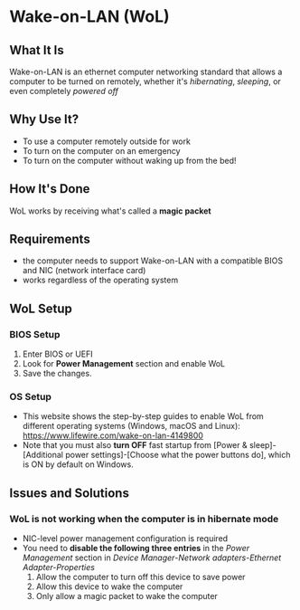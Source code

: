 # Wake-on-LAN (WoL)

## What It Is
Wake-on-LAN is an ethernet computer networking standard that allows a computer to be turned on remotely, whether it's *hibernating*, *sleeping*, or even completely *powered off*

## Why Use It?
- To use a computer remotely outside for work
- To turn on the computer on an emergency
- To turn on the computer without waking up from the bed!

## How It's Done
WoL works by receiving what's called a **magic packet**

## Requirements
- the computer needs to support Wake-on-LAN with a compatible BIOS and NIC (network interface card)
- works regardless of the operating system


## WoL Setup
### BIOS Setup
1. Enter BIOS or UEFI
2. Look for **Power Management** section and enable WoL
3. Save the changes.

### OS Setup
- This website shows the step-by-step guides to enable WoL from different operating systems (Windows, macOS and Linux): https://www.lifewire.com/wake-on-lan-4149800
- Note that you must also **turn OFF** fast startup from \[Power & sleep\]-\[Additional power settings\]-\[Choose what the power buttons do\], which is ON by default on Windows.

## Issues and Solutions
### WoL is not working when the computer is in hibernate mode
- NIC-level power management configuration is required
- You need to **disable the following three entries** in the *Power Management* section in *Device Manager*-*Network adapters*-*Ethernet Adapter-Properties*
  1. Allow the computer to turn off this device to save power
  2. Allow this device to wake the computer
  3. Only allow a magic packet to wake the computer
